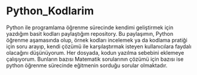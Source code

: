 # Python_Kodlarim
Python ile programlama öğrenme sürecinde kendimi geliştirmek için yazdığım basit kodları paylaştığım repository.
Bu paylaşımın, Python öğrenme aşamasında olup, örnek kodları incelemek ya da kodlama pratiği için soru arayıp, kendi çözümü ile karşılaştırmak isteyen kullanıcılara faydalı olacağını düşünüyorum.
Her dosyada, kodun yazılma sebebini eklemeye çalışıyorum.
Bunların bazısı Matematik sorularının çözümü için bazısı ise python öğrenme sürecinde eğitmenin sorduğu sorular olmaktadır.
